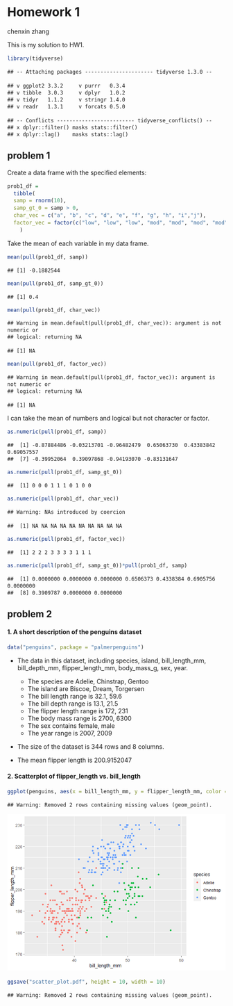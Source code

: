 Homework 1
================
chenxin zhang

This is my solution to HW1.

``` r
library(tidyverse)
```

    ## -- Attaching packages ---------------------- tidyverse 1.3.0 --

    ## v ggplot2 3.3.2     v purrr   0.3.4
    ## v tibble  3.0.3     v dplyr   1.0.2
    ## v tidyr   1.1.2     v stringr 1.4.0
    ## v readr   1.3.1     v forcats 0.5.0

    ## -- Conflicts ------------------------- tidyverse_conflicts() --
    ## x dplyr::filter() masks stats::filter()
    ## x dplyr::lag()    masks stats::lag()

## problem 1

Create a data frame with the specified elements:

``` r
prob1_df =
  tibble(
  samp = rnorm(10),
  samp_gt_0 = samp > 0,
  char_vec = c("a", "b", "c", "d", "e", "f", "g", "h", "i","j"),
  factor_vec = factor(c("low", "low", "low", "mod", "mod", "mod", "mod", "high", "high", "high"))
    )
```

Take the mean of each variable in my data frame.

``` r
mean(pull(prob1_df, samp))
```

    ## [1] -0.1882544

``` r
mean(pull(prob1_df, samp_gt_0))
```

    ## [1] 0.4

``` r
mean(pull(prob1_df, char_vec))
```

    ## Warning in mean.default(pull(prob1_df, char_vec)): argument is not numeric or
    ## logical: returning NA

    ## [1] NA

``` r
mean(pull(prob1_df, factor_vec))
```

    ## Warning in mean.default(pull(prob1_df, factor_vec)): argument is not numeric or
    ## logical: returning NA

    ## [1] NA

I can take the mean of numbers and logical but not character or factor.

``` r
as.numeric(pull(prob1_df, samp))
```

    ##  [1] -0.87884486 -0.03213701 -0.96482479  0.65063730  0.43383842  0.69057557
    ##  [7] -0.39952064  0.39097868 -0.94193070 -0.83131647

``` r
as.numeric(pull(prob1_df, samp_gt_0))
```

    ##  [1] 0 0 0 1 1 1 0 1 0 0

``` r
as.numeric(pull(prob1_df, char_vec))
```

    ## Warning: NAs introduced by coercion

    ##  [1] NA NA NA NA NA NA NA NA NA NA

``` r
as.numeric(pull(prob1_df, factor_vec))
```

    ##  [1] 2 2 2 3 3 3 3 1 1 1

``` r
as.numeric(pull(prob1_df, samp_gt_0))*pull(prob1_df, samp)
```

    ##  [1] 0.0000000 0.0000000 0.0000000 0.6506373 0.4338384 0.6905756 0.0000000
    ##  [8] 0.3909787 0.0000000 0.0000000

## problem 2

#### 1\. A short description of the penguins dataset

``` r
data("penguins", package = "palmerpenguins")
```

  - The data in this dataset, including species, island,
    bill\_length\_mm, bill\_depth\_mm, flipper\_length\_mm,
    body\_mass\_g, sex, year.
    
      - The species are Adelie, Chinstrap, Gentoo
      - The island are Biscoe, Dream, Torgersen
      - The bill length range is 32.1, 59.6
      - The bill depth range is 13.1, 21.5
      - The flipper length range is 172, 231
      - The body mass range is 2700, 6300
      - The sex contains female, male
      - The year range is 2007, 2009

  - The size of the dataset is 344 rows and 8 columns.

  - The mean flipper length is 200.9152047

#### 2\. Scatterplot of flipper\_length vs. bill\_length

``` r
ggplot(penguins, aes(x = bill_length_mm, y = flipper_length_mm, color = species)) + geom_point()
```

    ## Warning: Removed 2 rows containing missing values (geom_point).

![](p8105_hw1_cz2634_files/figure-gfm/unnamed-chunk-7-1.png)<!-- -->

``` r
ggsave("scatter_plot.pdf", height = 10, width = 10)
```

    ## Warning: Removed 2 rows containing missing values (geom_point).
